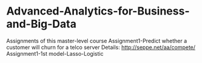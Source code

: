 # Advanced-Analytics-for-Business-and-Big-Data
Assignments of this master-level course
Assignment1-Predict whether a customer will churn for a telco server
  Details: http://seppe.net/aa/compete/
  Assignment1-1st model-Lasso-Logistic
